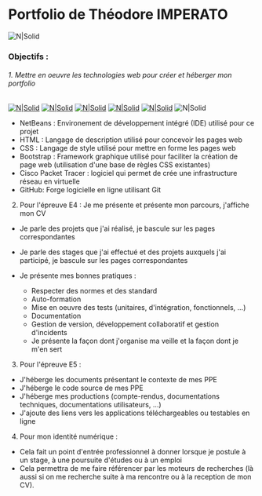 # Portfolio de Théodore IMPERATO
![N|Solid](https://imgur.com/dHtlIVS.png)
### Objectifs :
###### 1. Mettre en oeuvre les technologies web pour créer et héberger mon portfolio

 [![N|Solid](https://imgur.com/eExJeiK.png)](https://netbeans.apache.org/) [![N|Solid](https://imgur.com/8UhUYoD.png)](https://developer.mozilla.org/fr/docs/Web/HTML) [![N|Solid](https://imgur.com/nbpyd1P.png)](https://developer.mozilla.org/fr/docs/Web/CSS) [![N|Solid](https://imgur.com/keqgrtE.png)](https://getbootstrap.com/)       [![N|Solid](https://imgur.com/xvHGAvT.png)](https://www.cisco.com/c/fr_fr/index.html)  ![N|Solid](https://i.imgur.com/hd9hxpW.png)

- NetBeans : Environement de développement intégré (IDE) utilisé pour ce projet
- HTML : Langage de description utilisé pour concevoir les pages web
- CSS : Langage de style utilisé pour mettre en forme les pages web
- Bootstrap : Framework graphique utilisé pour faciliter la création de page web (utilisation d'une base de règles CSS existantes)
- Cisco Packet Tracer : logiciel qui permet de crée une infrastructure réseau en virtuelle
- GitHub: Forge logicielle en ligne utilisant Git
2. Pour l'épreuve E4 :
Je me présente et présente mon parcours, j'affiche mon CV
- Je parle des projets que j'ai réalisé, je bascule sur les pages correspondantes
- Je parle des stages que j'ai effectué et des projets auxquels j'ai participé, je bascule sur les pages correspondantes
- Je présente mes bonnes pratiques :

    - Respecter des normes et des standard
    - Auto-formation
    - Mise en oeuvre des tests (unitaires, d'intégration, fonctionnels, ...)
    - Documentation
    - Gestion de version, développement collaboratif et gestion d'incidents
    - Je présente la façon dont j'organise ma veille et la façon dont je m'en sert

3. Pour l'épreuve E5 :
- J'héberge les documents présentant le contexte de mes PPE
- J'héberge le code source de mes PPE
- J'héberge mes productions (compte-rendus, documentations techniques, documentations utilisateurs, ...)
- J'ajoute des liens vers les applications téléchargeables ou testables en ligne
4. Pour mon identité numérique :

- Cela fait un point d'entrée professionnel à donner lorsque je postule à un stage, à une poursuite d'études ou à un emploi
- Cela permettra de me faire référencer par les moteurs de recherches (là aussi si on me recherche suite à ma rencontre ou à la reception de mon CV).
